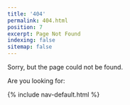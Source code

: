 ```yaml
---
title: '404'
permalink: 404.html
position: 7
excerpt: Page Not Found
indexing: false
sitemap: false
---
```


Sorry, but the page could not be found.

Are you looking for:

{% include nav-default.html %}
